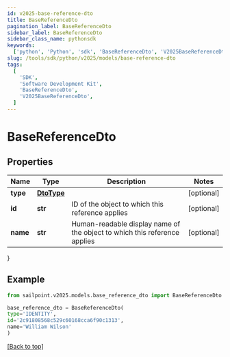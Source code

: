 ```yaml
---
id: v2025-base-reference-dto
title: BaseReferenceDto
pagination_label: BaseReferenceDto
sidebar_label: BaseReferenceDto
sidebar_class_name: pythonsdk
keywords:
  ['python', 'Python', 'sdk', 'BaseReferenceDto', 'V2025BaseReferenceDto']
slug: /tools/sdk/python/v2025/models/base-reference-dto
tags:
  [
    'SDK',
    'Software Development Kit',
    'BaseReferenceDto',
    'V2025BaseReferenceDto',
  ]
---
```


# BaseReferenceDto

## Properties

| Name | Type | Description | Notes |
| --- | --- | --- | --- |
| **type** | [**DtoType**](dto-type) |  | [optional] |
| **id** | **str** | ID of the object to which this reference applies | [optional] |
| **name** | **str** | Human-readable display name of the object to which this reference applies | [optional] |

}

## Example

```python
from sailpoint.v2025.models.base_reference_dto import BaseReferenceDto

base_reference_dto = BaseReferenceDto(
type='IDENTITY',
id='2c91808568c529c60168cca6f90c1313',
name='William Wilson'
)

```

[[Back to top]](#)
